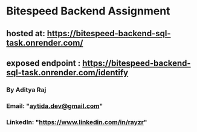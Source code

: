  <!-- msgg: "Welcome to my assigment for Bitespeed backend role",
    name: "Aditya raj",
    email: "aytida.dev@gmail.com",
    linkedIn: "https://www.linkedin.com/in/rayzr", -->

# Bitespeed Backend Assignment

## hosted at: https://bitespeed-backend-sql-task.onrender.com/

## exposed endpoint : https://bitespeed-backend-sql-task.onrender.com/identify

### By Aditya Raj

### Email: "aytida.dev@gmail.com"

### LinkedIn: "https://www.linkedin.com/in/rayzr"
